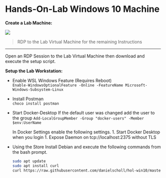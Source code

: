 # Hands-On-Lab Windows 10 Machine


__Create a Lab Machine:__

<a href="https://portal.azure.com/#create/Microsoft.Template/uri/https%3A%2F%2Fraw.githubusercontent.com%2Fdanielscholl%2Fhol-win10%2Fmaster%2Fazuredeploy.json" target="_blank">
    <img src="http://azuredeploy.net/deploybutton.png"/>
</a>

> RDP to the Lab Virtual Machine for the remaining Instructions

---------------------------------------------------------------

Open an RDP Session to the Lab Virtual Machine then download and execute the setup script.

__Setup the Lab Workstation:__

- Enable WSL Windows Feature  (Requires Reboot)  
    `Enable-WindowsOptionalFeature -Online -FeatureName Microsoft-Windows-Subsystem-Linux`
    
- Install Postman  
    `choco install postman`

- Start Docker-Desktop
   If the default user was changed add the user to the group
    `Add-LocalGroupMember -Group "docker-users" -Member $env:UserName`
    
   In Docker Settings enable the following settings.
        1. Start Docker Desktop when you login
        1. Expose Daemon on tcp://localhost:2375 without TLS

- Using the Store Install Debian and execute the following commands from the bash prompt.
    ```bash
    sudo apt update
    sudo apt install curl
    curl https://raw.githubusercontent.com/danielscholl/hol-win10/master/setup.sh | sudo bash
    ```
